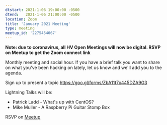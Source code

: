 ```yaml
---
dtstart: 2021-1-06 19:00:00 -0500
dtend:   2021-1-06 21:00:00 -0500
location: Zoom
title: 'January 2021 Meeting'
type: meeting
meetup_id: '2275454067'
---
```


**Note: due to coronavirus, all HV Open Meetings will now be
digital. RSVP on Meetup to get the Zoom connect link**

Monthly meeting and social hour. If you have a brief talk you want to share on what you've been hacking on lately, let us know and we'll add you to the agenda.

Sign up to present a topic https://goo.gl/forms/ZbA11t7x445DZA9G3

Lightning Talks will be:

- Patrick Ladd - What's up with CentOS?
- Mike Muller - A Raspberry Pi Guitar Stomp Box

RSVP on [Meetup](https://www.meetup.com/hvopen/events/275454067/)
